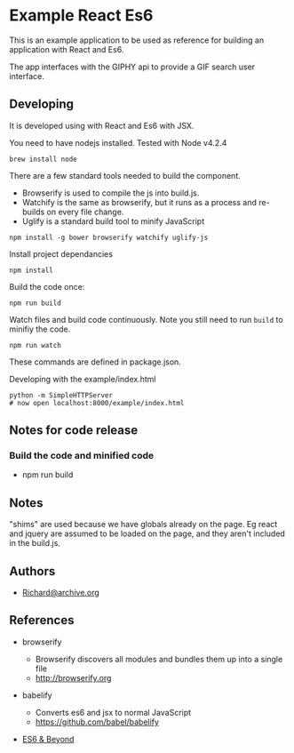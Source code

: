 # Example React Es6

This is an example application to be used as reference for building an application with React and Es6.

The app interfaces with the GIPHY api to provide a GIF search user interface.

## Developing

It is developed using with React and Es6 with JSX.

You need to have nodejs installed. Tested with Node v4.2.4
```
brew install node
```

There are a few standard tools needed to build the component.

- Browserify is used to compile the js into build.js.
- Watchify is the same as browserify, but it runs as a process and re-builds on every file change.
- Uglify is a standard build tool to minify JavaScript

```
npm install -g bower browserify watchify uglify-js
```

Install project dependancies

```
npm install
```


Build the code once:
```
npm run build
```

Watch files and build code continuously. Note you still need to run `build` to minifiy the code.
```
npm run watch
```

These commands are defined in package.json.

Developing with the example/index.html
```
python -m SimpleHTTPServer
# now open localhost:8000/example/index.html
```

## Notes for code release

### Build the code and minified code
- npm run build


## Notes

"shims" are used because we have globals already on the page. Eg react and jquery are assumed to be loaded on the page, and they aren't included in the build.js.


## Authors

- Richard@archive.org  


## References

- browserify
  - Browserify discovers all modules and bundles them up into a single file
  - http://browserify.org

- babelify
  - Converts es6 and jsx to normal JavaScript
  - https://github.com/babel/babelify

- [ES6 & Beyond](https://github.com/getify/You-Dont-Know-JS/blob/master/es6%20&%20beyond/README.md#you-dont-know-js-es6--beyond)
